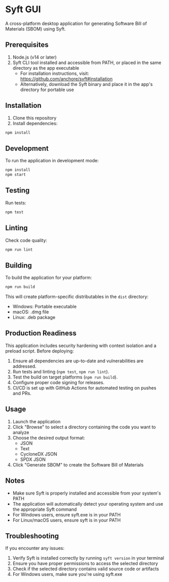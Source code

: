 # Syft GUI

A cross-platform desktop application for generating Software Bill of Materials (SBOM) using Syft.

## Prerequisites

1. Node.js (v14 or later)
2. Syft CLI tool installed and accessible from PATH, or placed in the same directory as the app executable
   - For installation instructions, visit: https://github.com/anchore/syft#installation
   - Alternatively, download the Syft binary and place it in the app's directory for portable use

## Installation

1. Clone this repository
2. Install dependencies:
```bash
npm install
```

## Development

To run the application in development mode:
```bash
npm install
npm start
```

## Testing

Run tests:
```bash
npm test
```

## Linting

Check code quality:
```bash
npm run lint
```

## Building

To build the application for your platform:
```bash
npm run build
```

This will create platform-specific distributables in the `dist` directory:
- Windows: Portable executable
- macOS: .dmg file
- Linux: .deb package

## Production Readiness

This application includes security hardening with context isolation and a preload script. Before deploying:

1. Ensure all dependencies are up-to-date and vulnerabilities are addressed.
2. Run tests and linting (`npm test`, `npm run lint`).
3. Test the build on target platforms (`npm run build`).
4. Configure proper code signing for releases.
5. CI/CD is set up with GitHub Actions for automated testing on pushes and PRs.

## Usage

1. Launch the application
2. Click "Browse" to select a directory containing the code you want to analyze
3. Choose the desired output format:
   - JSON
   - Text
   - CycloneDX JSON
   - SPDX JSON
4. Click "Generate SBOM" to create the Software Bill of Materials

## Notes

- Make sure Syft is properly installed and accessible from your system's PATH
- The application will automatically detect your operating system and use the appropriate Syft command
- For Windows users, ensure syft.exe is in your PATH
- For Linux/macOS users, ensure syft is in your PATH

## Troubleshooting

If you encounter any issues:

1. Verify Syft is installed correctly by running `syft version` in your terminal
2. Ensure you have proper permissions to access the selected directory
3. Check if the selected directory contains valid source code or artifacts
4. For Windows users, make sure you're using syft.exe